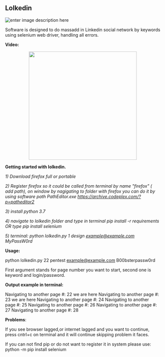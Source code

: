 

## Lolkedin

![enter image description here](https://image.ibb.co/dzKh9p/lolkedin.png)

Software is designed to do massadd in Linkedin social network by keywords using selenium web driver, handling all errors.

**Video:**
<p align="center">
 <a href=https://streamable.com/zmy5q> <img src="https://preview.ibb.co/nGWhaU/videos.png" width="350"/> </a>
</p>


**Getting started with lolkedin.**

*1) Download firefox full or portable*

*2) Register firefox so it could be called from terminal by name "firefox" ( add path), on window by nagigating to folder with firefox
you can do it by using software path PathEditor.exe https://archive.codeplex.com/?p=patheditor2*

*3) install python 3.7*

*4) navigate to lolkedin folder and type in terminal pip install -r requirements OR type pip install selenium*

*5) terminal: python lolkedin.py 1 design example@example.com MyPassW0rd*


**Usage:**

python lolkedin.py 22 pentest example@example.com B00bsterpassw0rd
 
First argument stands for page number you want to start, second one is keyword and login/password.



**Output example in terminal:**

Navigating to another page #: 22
we are here
Navigating to another page #: 23
we are here
Navigating to another page #: 24
Navigating to another page #: 25
Navigating to another page #: 26
Navigating to another page #: 27
Navigating to another page #: 28

**Problems**:

If you see browser lagged,or internet lagged and you want to continue, press cntrl+c on terminal and it will continue skipping problem it faces.

If you can not find pip or do not want to register it in system please use: python -m pip install selenium

